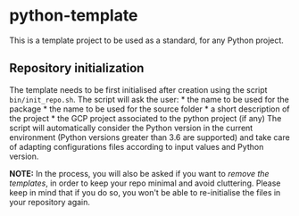 # python-template

This is a template project to be used as a standard, for any Python project.

## Repository initialization 

The template needs to be first initialised after creation using the script `bin/init_repo.sh`. 
The script will ask the user: 
    * the name to be used for the package 
    * the name to be used for the source folder
    * a short description of the project
    * the GCP project associated to the python project (if any)
The script will automatically consider the Python version in the current environment (Python versions greater than 
3.6 are supported) and take care of adapting configurations files according to input values and Python version.

**NOTE:** In the process, you will also be asked if you want to *remove the templates*, 
in order to keep your repo minimal and avoid cluttering. 
Please keep in mind that if you do so, you won't be able to re-initialise the files 
in your repository again.